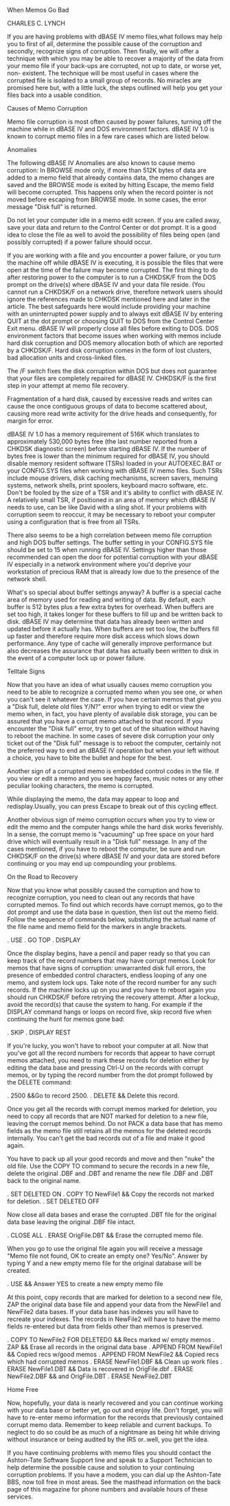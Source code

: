 When Memos
Go Bad

CHARLES C. LYNCH

If you are having problems with dBASE IV memo files,what follows
may help you to first of all, determine the possible cause of
the corruption and secondly, recognize signs of corruption. Then
finally, we will offer a technique with which you may be able to
recover a majority of the data from your memo file if your
back-ups are corrupted, not up to date, or worse yet, non-
existent. The technique will be most useful in cases where the
corrupted file is isolated to a small group of records. No
miracles are promised here but, with a little luck, the steps
outlined will help you get your files back into a usable
condition.

Causes of Memo Corruption

Memo file corruption is most often caused by power failures,
turning off the machine while in dBASE IV and DOS environment
factors. dBASE IV 1.0 is known to corrupt memo files in a few
rare cases which are listed below.

Anomalies

The following dBASE IV Anomalies are also known to cause memo
corruption: In BROWSE mode only, if more than 512K bytes of data
are added to a memo field that already contains data, the memo
changes are saved and the BROWSE mode is exited by hitting
Escape, the memo field will become corrupted. This happens only
when the record pointer is not moved before escaping from BROWSE
mode. In some cases, the error message "Disk full" is
returned.

Do not let your computer idle in a memo edit screen. If you are
called away, save your data and return to the Control Center or
dot prompt. It is a good idea to close the file as well to avoid
the possibility of files being open (and possibly corrupted) if
a power failure should occur.

If you are working with a file and you encounter a power failure,
or you turn the machine off while dBASE IV is executing, it is
possible the files that were open at the time of the failure may
become corrupted. The first thing to do after restoring power to
the computer is to run a CHKDSK/F from the DOS prompt on the
drive(s) where dBASE IV and your data file reside. (You cannot
run a CHKDSK/F on a network drive, therefore network users should
ignore the references made to CHKDSK mentioned here and later in
the article. The best safeguards here would include providing
your machine with an uninterrupted power supply and to always
exit dBASE IV by entering QUIT at the dot prompt or choosing QUIT
to DOS from the Control Center Exit menu. dBASE IV will
properly close all files before exiting to DOS. DOS environment
factors that become issues when working with memos include hard
disk corruption and DOS memory allocation both of which are
reported by a CHKDSK/F. Hard disk corruption comes in the form
of lost clusters, bad allocation units and cross-linked files.

The /F switch fixes the disk corruption within DOS but does not
guarantee that your files are completely repaired for dBASE IV.
CHKDSK/F is the first step in your attempt at memo file
recovery.

Fragmentation of a hard disk, caused by excessive reads and
writes can cause the once contiguous groups of data to become
scattered about, causing more read write activity for the drive
heads and consequently, for margin for error.

dBASE IV 1.0 has a memory requirement of 516K which translates to
approximately 530,000 bytes free (the last number reported from
a CHKDSK diagnostic screen) before starting dBASE IV. If the
number of bytes free is lower than the minimum required for dBASE
IV, you should disable memory resident software (TSRs) loaded
in your AUTOEXEC.BAT or your CONFIG.SYS files when working with
dBASE IV memo files. Such TSRs include mouse drivers, disk
caching mechanisms, screen savers, menuing systems, network
shells, print spoolers, keyboard macro software, etc. Don't be
fooled by the size of a TSR and it's ability to conflict with
dBASE IV. A relatively small TSR, if positioned in an area of
memory which dBASE IV needs to use, can be like David with a
sling shot. If your problems with corruption seem to reoccur,
it may be necessary to reboot your computer using a configuration
that is free from all TSRs.

There also seems to be a high correlation between memo file
corruption and high DOS buffer settings. The buffer setting in
your CONFIG.SYS file should be set to 15 when running dBASE IV.
Settings higher than those recommended can open the door for
potential corruption with your dBASE IV especially in a network
environment where you'd deprive your workstation of precious
RAM that is already low due to the presence of the network shell.

What's so special about buffer settings anyway? A buffer is a
special cache area of memory used for reading and writing of
data. By default, each buffer is 512 bytes plus a few extra
bytes for overhead. When buffers are set too high, it takes
longer for these buffers to fill up and be written back to disk.
dBASE IV may determine that data has already been written and
updated before it actually has. When buffers are set too low,
the buffers fill up faster and therefore require more disk
access which slows down performance. Any type of cache will
generally improve performance but also decreases the assurance
that data has actually been written to disk in the event of a
computer lock up or power failure.

Telltale Signs

Now that you have an idea of what usually causes memo corruption
you need to be able to recognize a corrupted memo when you see
one, or when you can't see it whatever the case. If you have
certain memos that give you a "Disk full, delete old files Y/N?"
error when trying to edit or view the memo when, in fact, you
have plenty of available disk storage, you can be assured that
you have a corrupt memo attached to that record. If you encounter
the "Disk full" error, try to get out of the situation without
having to reboot the machine. In some cases of severe disk
corruption your only ticket out of the "Disk full" message is to
reboot the computer, certainly not the preferred way to end an
dBASE IV operation but when your left without a choice, you have
to bite the bullet and hope for the best.

Another sign of a corrupted memo is embedded control codes in the
file. If you view or edit a memo and you see happy faces, music
notes or any other peculiar looking characters, the memo is
corrupted.

While displaying the memo, the data may appear to loop and
redisplay.Usually, you can press Escape to break out of this
cycling effect.

Another obvious sign of memo corruption occurs when you try to
view or edit the memo and the computer hangs while the hard disk
works feverishly. In a sense, the corrupt memo is "vacuuming"
up free space on your hard drive which will eventually result in
a "Disk full" message. In any of the cases mentioned, if you
have to reboot the computer, be sure and run CHKDSK/F on the
drive(s) where dBASE IV and your data are stored before
continuing or you may end up compounding your problems.

On the Road to Recovery

Now that you know what possibly caused the corruption and how to
recognize corruption, you need to clean out any records that
have corrupted memos. To find out which records have corrupt
memos, go to the dot prompt and use the data base in question,
then list out the memo field. Follow the sequence of commands
below, substituting the actual name of the file name and memo
field for the markers in angle brackets.

. USE
. GO TOP
. DISPLAY

Once the display begins, have a pencil and paper ready so that
you can keep track of the record numbers that may have corrupt
memos. Look for memos that have signs of corruption:
unwarranted disk full errors, the presence of embedded control
characters, endless looping of any one memo, and system lock
ups. Take note of the record number for any such records. If
the machine locks up on you and you have to reboot again you
should run CHKDSK/F before retrying the recovery attempt. After
a lockup, avoid the record(s) that cause the system to hang. For
example if the DISPLAY command hangs or loops on record five,
skip record five when continuing the hunt for memos gone bad:

. SKIP
. DISPLAY REST

If you're lucky, you won't have to reboot your computer at all.
Now that you've got all the record numbers for records that
appear to have corrupt memos attached, you need to mark these
records for deletion either by editing the data base and pressing
Ctrl-U on the records with corrupt memos, or by typing the
record number from the dot prompt followed by the DELETE
command:

. 2500 &&Go to record 2500.
. DELETE && Delete this record.

Once you get all the records with corrupt memos marked for
deletion, you need to copy all records that are NOT marked for
deletion to a new file, leaving the corrupt memos behind. Do
not PACK a data base that has memo fields as the memo file still
retains all the memos for the deleted records internally. You
can't get the bad records out of a file and make it good again.

You have to pack up all your good records and move and then
"nuke" the old file. Use the COPY TO command to secure the
records in a new file, delete the original .DBF and .DBT and
rename the new file .DBF and .DBT back to the original name.

. SET DELETED ON
. COPY TO NewFile1 && Copy the records not marked for deletion.
. SET DELETED OFF

Now close all data bases and erase the corrupted .DBT file for
the original data base leaving the original .DBF file intact.

. CLOSE ALL
. ERASE OrigFile.DBT && Erase the corrupted memo file.

When you go to use the original file again you will receive a
message "Memo file not found, OK to create an empty one?
Yes/No". Answer by typing Y and a new empty memo file for the
original database will be created.

. USE && Answer YES to create a new empty memo file

At this point, copy records that are marked for deletion to a
second new file, ZAP the original data base file and append your
data from the NewFile1 and NewFile2 data bases. If your data
base has indexes you will have to recreate your indexes. The
records in NewFile2 will have to have the memo fields re-entered
but data from fields other than memos is preserved.

. COPY TO NewFile2 FOR DELETED() && Recs marked w/ empty memos
. ZAP && Erase all records in the original data base
. APPEND FROM NewFile1 && Copied recs w/good memos
. APPEND FROM NewFile2 && Copied recs which had corrupted memos
. ERASE NewFile1.DBF && Clean up work files
. ERASE NewFile1.DBT && Data is recovered in OrigFile.dbf
. ERASE NewFile2.DBF && and OrigFile.DBT
. ERASE NewFile2.DBT

Home Free

Now, hopefully, your data is nearly recovered and you can
continue working with your data base or better yet, go out and
enjoy life. Don't forget, you will have to re-enter memo
information for the records that previously contained corrupt
memo data. Remember to keep reliable and current backups. To
neglect to do so could be as much of a nightmare as being hit
while driving without insurance or being audited by the IRS
or..well, you get the idea.

If you have continuing problems with memo files you should
contact the Ashton-Tate Software Support line and speak to a
Support Technician to help determine the possible cause and
solution to your continuing corruption problems. If you have a
modem, you can dial up the Ashton-Tate BBS, now toll free in most
areas. See the masthead information on the back page of this
magazine for phone numbers and available hours of these services.
